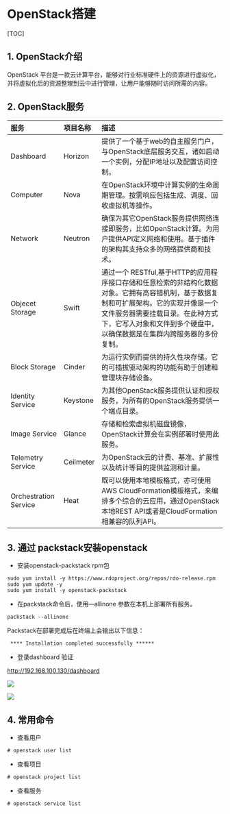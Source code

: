 # OpenStack搭建



[TOC]



## 1. OpenStack介绍

OpenStack 平台是一款云计算平台，能够对行业标准硬件上的资源进行虚拟化，并将虚拟化后的资源整理到云中进行管理，让用户能够随时访问所需的内容。



## 2. OpenStack服务

| 服务                  | 项目名称  | 描述                                                         |
| :-------------------- | :-------- | :----------------------------------------------------------- |
| Dashboard             | Horizon   | 提供了一个基于web的自主服务门户，与OpenStack底层服务交互，诸如启动一个实例，分配IP地址以及配置访问控制。 |
| Computer              | Nova      | 在OpenStack环境中计算实例的生命周期管理。按需响应包括生成、调度、回收虚拟机等操作。 |
| Network               | Neutron   | 确保为其它OpenStack服务提供网络连接即服务，比如OpenStack计算。为用户提供API定义网络和使用。基于插件的架构其支持众多的网络提供商和技术。 |
| Objecet Storage       | Swift     | 通过一个 RESTful,基于HTTP的应用程序接口存储和任意检索的非结构化数据对象。它拥有高容错机制，基于数据复制和可扩展架构。它的实现并像是一个文件服务器需要挂载目录。在此种方式下，它写入对象和文件到多个硬盘中，以确保数据是在集群内跨服务器的多份复制。 |
| Block Storage         | Cinder    | 为运行实例而提供的持久性块存储。它的可插拔驱动架构的功能有助于创建和管理块存储设备。 |
| Identity Service      | Keystone  | 为其他OpenStack服务提供认证和授权服务，为所有的OpenStack服务提供一个端点目录。 |
| Image Service         | Glance    | 存储和检索虚拟机磁盘镜像，OpenStack计算会在实例部署时使用此服务。 |
| Telemetry Service     | Ceilmeter | 为OpenStack云的计费、基准、扩展性以及统计等目的提供监测和计量。 |
| Orchestration Service | Heat      | 既可以使用本地模板格式，亦可使用AWS CloudFormation模板格式，来编排多个综合的云应用，通过OpenStack本地REST API或者是CloudFormation相兼容的队列API。 |



## 3. 通过 packstack安装openstack



- 安装openstack-packstack  rpm包

```
sudo yum install -y https://www.rdoproject.org/repos/rdo-release.rpm
sudo yum update -y
sudo yum install -y openstack-packstack
```



- 在packstack命令后，使用—allinone 参数在本机上部署所有服务。


```
packstack --allinone
```

Packstack在部署完成后在终端上会输出以下信息：

```
 **** Installation completed successfully ******
```

- 登录dashboard 验证


http://192.168.100.130/dashboard



![](http://m.qpic.cn/psc?/V51qUp8Q4ORGKu4Dhczg2JyCx12uI1yY/45NBuzDIW489QBoVep5mcXIkMCQJPU0uBJl8TY9ZXIzveL8Qq3L1WIP5dVdgSII5.wVtuXV*xlK7Yl3kVV74OZQJgJHzkdX5dCrM.uNfOTM!/b&bo=9wThAgAAAAADFyI!&rf=viewer_4)

![](http://m.qpic.cn/psc?/V51qUp8Q4ORGKu4Dhczg2JyCx12uI1yY/45NBuzDIW489QBoVep5mcZ953TUyQ91aagjbIcn5EONBtUR1DfWfIgynO33cH*.cr7.HsKh8oP0iGB2qIvlM4HLrCnxp974CEdy98yw57DI!/b&bo=GgflAwAAAAADF8k!&rf=viewer_4)





## 4. 常用命令

- 查看用户


```
# openstack user list 
```

- 查看项目


```
# openstack project list 
```

- 查看服务


```
# openstack service list 
```

